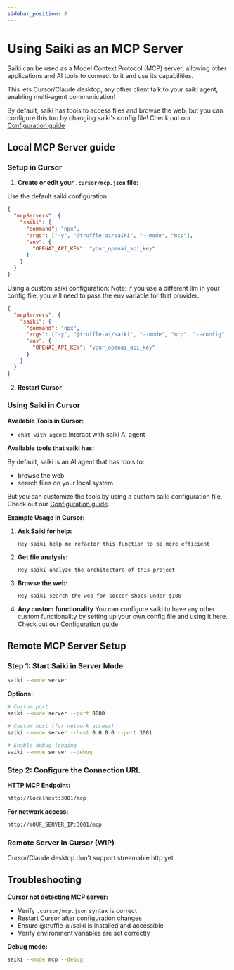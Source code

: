 ```yaml
---
sidebar_position: 8
---
```


# Using Saiki as an MCP Server

Saiki can be used as a Model Context Protocol (MCP) server, allowing other applications and AI tools to connect to it and use its capabilities.

This lets Cursor/Claude desktop, any other client talk to your saiki agent, enabling multi-agent communication!

By default, saiki has tools to access files and browse the web, but you can configure this too by changing saiki's config file!
Check out our [Configuration guide](./configuring-saiki/overview)

## Local MCP Server guide


### Setup in Cursor

1. **Create or edit your `.cursor/mcp.json` file:**

Use the default saiki configuration
```json
{
  "mcpServers": {
    "saiki": {
      "command": "npx",
      "args": ["-y", "@truffle-ai/saiki", "--mode", "mcp"],
      "env": {
        "OPENAI_API_KEY": "your_openai_api_key"
      }
    }
  }
}
```

Using a custom saiki configuration:
Note: if you use a different llm in your config file, you will need to pass the env variable for that provider.

```json
{
  "mcpServers": {
    "saiki": {
      "command": "npx",
      "args": ["-y", "@truffle-ai/saiki", "--mode", "mcp", "--config", "path/to/your/saiki.yml"],
      "env": {
        "OPENAI_API_KEY": "your_openai_api_key"
      }
    }
  }
}
```


2. **Restart Cursor**

### Using Saiki in Cursor

**Available Tools in Cursor:**
- `chat_with_agent`: Interact with saiki AI agent

**Available tools that saiki has:**

By default, saiki is an AI agent that has tools to:
- browse the web
- search files on your local system

But you can customize the tools by using a custom saiki configuration file. Check out our [Configuration guide](./configuring-saiki/overview).

**Example Usage in Cursor:**

1. **Ask Saiki for help:**
   ```
   Hey saiki help me refactor this function to be more efficient
   ```

2. **Get file analysis:**
   ```
   Hey saiki analyze the architecture of this project
   ```

3. **Browse the web:**
   ```
   Hey saiki search the web for soccer shoes under $100
   ```

4. **Any custom functionality**
    You can configure saiki to have any other custom functionality by setting up your own config file and using it here. Check out our [Configuration guide](./configuring-saiki/overview)

## Remote MCP Server Setup

### Step 1: Start Saiki in Server Mode

```bash
saiki --mode server
```

**Options:**
```bash
# Custom port
saiki --mode server --port 8080

# Custom host (for network access)
saiki --mode server --host 0.0.0.0 --port 3001

# Enable debug logging
saiki --mode server --debug
```

### Step 2: Configure the Connection URL

**HTTP MCP Endpoint:**
```bash
http://localhost:3001/mcp
```

**For network access:**
```bash
http://YOUR_SERVER_IP:3001/mcp
```

### Remote Server in Cursor (WIP)
Cursor/Claude desktop don't support streamable http yet

## Troubleshooting

**Cursor not detecting MCP server:**
- Verify `.cursor/mcp.json` syntax is correct
- Restart Cursor after configuration changes
- Ensure @truffle-ai/saiki is installed and accessible
- Verify environment variables are set correctly

**Debug mode:**
```bash
saiki --mode mcp --debug
``` 